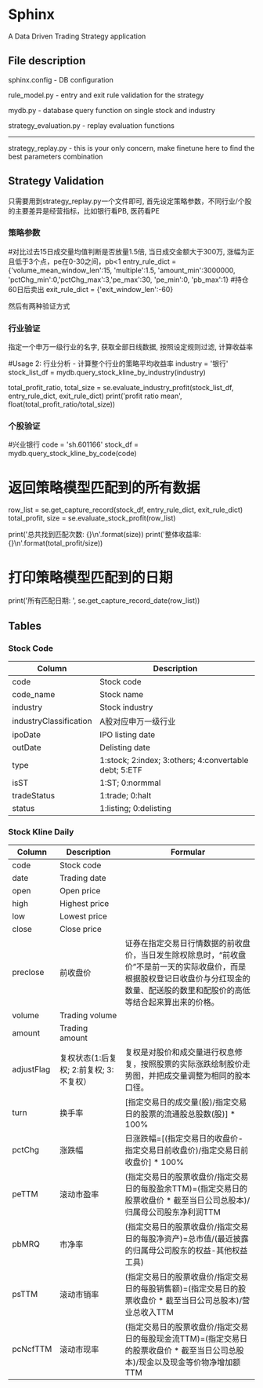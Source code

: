 # Sphinx
A Data Driven Trading Strategy application

## File description

sphinx.config - DB configuration 

rule_model.py - entry and exit rule validation for the strategy

mydb.py - database query function on single stock and industry

strategy_evaluation.py - replay evaluation functions

-------------------------------------------------------

strategy_replay.py - this is your only concern, make finetune here to find the best parameters combination

## Strategy Validation
只需要用到strategy_replay.py一个文件即可, 首先设定策略参数，不同行业/个股的主要差异是经营指标，比如银行看PB, 医药看PE
### 策略参数
#对比过去15日成交量均值判断是否放量1.5倍, 当日成交金额大于300万, 涨幅为正且低于3个点，pe在0-30之间，pb<1
entry_rule_dict = {'volume_mean_window_len':15, 'multiple':1.5, 'amount_min':3000000, 
                   'pctChg_min':0,'pctChg_max':3,'pe_max':30, 'pe_min':0, 'pb_max':1}
#持仓60日后卖出
exit_rule_dict = {'exit_window_len':-60}

然后有两种验证方式

### 行业验证
指定一个申万一级行业的名字, 获取全部日线数据, 按照设定规则过滤, 计算收益率

#Usage 2: 行业分析 - 计算整个行业的策略平均收益率
industry = '银行'
stock_list_df = mydb.query_stock_kline_by_industry(industry)

total_profit_ratio, total_size = se.evaluate_industry_profit(stock_list_df, entry_rule_dict, exit_rule_dict)
print('profit ratio mean', float(total_profit_ratio/total_size))

### 个股验证
#兴业银行
code = 'sh.601166'
stock_df = mydb.query_stock_kline_by_code(code)

# 返回策略模型匹配到的所有数据
row_list = se.get_capture_record(stock_df, entry_rule_dict, exit_rule_dict)
total_profit, size = se.evaluate_stock_profit(row_list)

print('总共找到匹配次数: {}\n'.format(size))
print('整体收益率:  {}\n'.format(total_profit/size))
# 打印策略模型匹配到的日期
print('所有匹配日期: ', se.get_capture_record_date(row_list))

## Tables
### Stock Code
| Column        | Description |
| ------------- | ------------- |
| code          | Stock code  |
| code_name     | Stock name  |
| industry      | Stock industry |
| industryClassification | A股对应申万一级行业 |
| ipoDate       | IPO listing date |
| outDate       | Delisting date |
| type          | 1:stock; 2:index; 3:others; 4:convertable debt; 5:ETF |
| isST          | 1:ST; 0:normmal |
| tradeStatus   | 1:trade; 0:halt |
| status        | 1:listing; 0:delisting |


### Stock Kline Daily
| Column        | Description | Formular|
| ------------- | ------------- | ------------- |
| code          | Stock code  | |
| date          | Trading date | |
| open          | Open price | |
| high          | Highest price | |
| low           | Lowest price | |
| close         | Close price | |
| preclose      | 前收盘价 | 证券在指定交易日行情数据的前收盘价，当日发生除权除息时，“前收盘价”不是前一天的实际收盘价，而是根据股权登记日收盘价与分红现金的数量、配送股的数里和配股价的高低等结合起来算出来的价格。|
| volume         | Trading volume | |
| amount         | Trading amount | |
| adjustFlag     | 复权状态(1:后复权; 2:前复权; 3:不复权） | 复权是对股价和成交量进行权息修复，按照股票的实际涨跌绘制股价走势图，并把成交量调整为相同的股本口径。 |
| turn            | 换手率 | [指定交易日的成交量(股)/指定交易日的股票的流通股总股数(股)] * 100% |
| pctChg        | 涨跌幅 | 日涨跌幅=[(指定交易日的收盘价-指定交易日前收盘价)/指定交易日前收盘价] * 100%|
| peTTM         | 滚动市盈率 | (指定交易日的股票收盘价/指定交易日的每股盈余TTM)=(指定交易日的股票收盘价 * 截至当日公司总股本)/归属母公司股东净利润TTM |
| pbMRQ | 市净率 | (指定交易日的股票收盘价/指定交易日的每股净资产)=总市值/(最近披露的归属母公司股东的权益-其他权益工具) |
| psTTM | 滚动市销率 | (指定交易日的股票收盘价/指定交易日的每股销售额)=(指定交易日的股票收盘价 * 截至当日公司总股本)/营业总收入TTM |
| pcNcfTTM      | 滚动市现率 | (指定交易日的股票收盘价/指定交易日的每股现金流TTM)=(指定交易日的股票收盘价 * 截至当日公司总股本)/现金以及现金等价物净增加额TTM |

